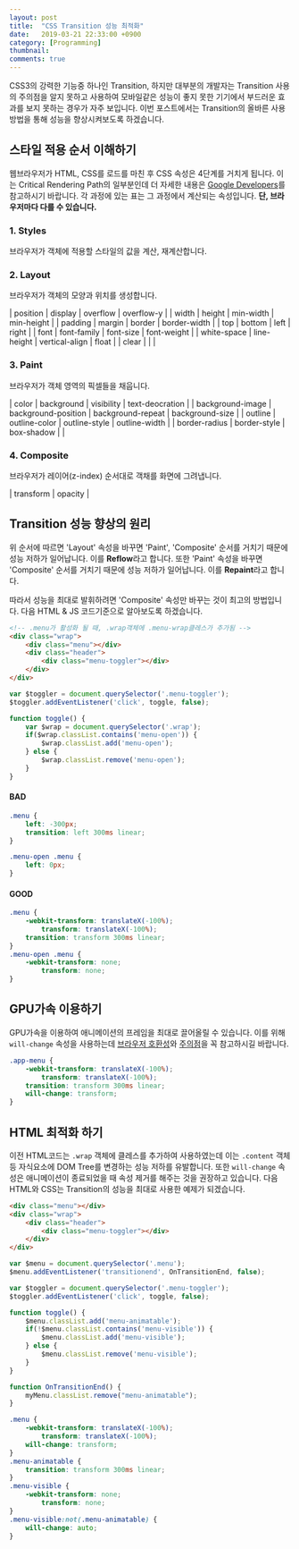 ```yaml
---
layout: post
title:  "CSS Transition 성능 최적화"
date:   2019-03-21 22:33:00 +0900
category: [Programming]
thumbnail: 
comments: true
---
```

<span class="caps-en">C</span>SS3의 강력한 기능중 하나인 Transition, 
하지만 대부분의 개발자는 Transition 사용의 주의점을 알지 못하고 사용하여 모바일같은 성능이 좋지 못한 기기에서 부드러운 효과를 보지 못하는 경우가 자주 보입니다. 
이번 포스트에서는 Transition의 올바른 사용방법을 통해 성능을 향상시켜보도록 하겠습니다.
<br>

## 스타일 적용 순서 이해하기
웹브라우저가 HTML, CSS를 로드를 마친 후 CSS 속성은 4단계를 거치게 됩니다. 
이는 Critical Rendering Path의 일부분인데 더 자세한 내용은 [Google Developers][Google Guide]를 참고하시기 바랍니다. 
각 과정에 있는 표는 그 과정에서 계산되는 속성입니다. **단, 브라우저마다 다를 수 있습니다.**

### 1. Styles
브라우저가 객체에 적용할 스타일의 값을 계산, 재계산합니다.

### 2. Layout
브라우저가 객체의 모양과 위치를 생성합니다.

<div class="article-table">
| position | display | overflow | overflow-y |
| width | height | min-width | min-height |
| padding | margin | border | border-width |
| top | bottom | left | right |
| font | font-family | font-size | font-weight |
| white-space | line-height | vertical-align | float |
| clear | | |

</div>

### 3. Paint
브라우저가 객체 영역의 픽셀들을 채웁니다.

<div class="article-table">
| color | background | visibility | text-deocration |
| background-image | background-position | background-repeat | background-size |
| outline | outline-color | outline-style | outline-width |
| border-radius | border-style | box-shadow | |

</div>

### 4. Composite
브라우저가 레이어(z-index) 순서대로 객채를 화면에 그려냅니다.

<div class="article-table">
| transform | opacity |

</div>

## Transition 성능 향상의 원리
위 순서에 따르면 'Layout' 속성을 바꾸면 'Paint', 'Composite' 순서를 거치기 때문에 성능 저하가 일어납니다. 이를 **Reflow**라고 합니다.
또한 'Paint' 속성을 바꾸면 'Composite' 순서를 거치기 때문에 성능 저하가 일어납니다. 이를 **Repaint**라고 합니다.

따라서 성능을 최대로 발휘하려면 'Composite' 속성만 바꾸는 것이 최고의 방법입니다.
다음 HTML & JS 코드기준으로 알아보도록 하겠습니다.
``` html
<!-- .menu가 활성화 될 때, .wrap객체에 .menu-wrap클레스가 추가됨 -->
<div class="wrap">
	<div class="menu"></div>
	<div class="header">
		<div class="menu-toggler"></div>
	</div>
</div>
```
``` javascript
var $toggler = document.querySelector('.menu-toggler');
$toggler.addEventListener('click', toggle, false);

function toggle() {
	var $wrap = document.querySelector('.wrap');
	if($wrap.classList.contains('menu-open')) {
		$wrap.classList.add('menu-open');
	} else {
		$wrap.classList.remove('menu-open');
	}
}
```
#### BAD
``` css
.menu {
	left: -300px;
	transition: left 300ms linear;
}

.menu-open .menu {
	left: 0px;
}
```
#### GOOD
``` css
.menu {
	-webkit-transform: translateX(-100%);
		transform: translateX(-100%);
	transition: transform 300ms linear;
}
.menu-open .menu {
	-webkit-transform: none;
		transform: none;
}
```

## GPU가속 이용하기
GPU가속을 이용하여 애니메이션의 프레임을 최대로 끌어올릴 수 있습니다.
이를 위해 `will-change` 속성을 사용하는데 [브라우저 호환성][Will Change Support]와 [주의점][Will Change Knowledge]을 꼭 참고하시길 바랍니다.

``` css
.app-menu {
	-webkit-transform: translateX(-100%);
		transform: translateX(-100%);
	transition: transform 300ms linear;
	will-change: transform;
}
```

## HTML 최적화 하기
이전 HTML코드는 `.wrap` 객체에 클레스를 추가하여 사용하였는데 이는 `.content` 객체 등 자식요소에 DOM Tree를 변경하는 성능 저하를 유발합니다.
또한 `will-change` 속성은 애니메이션이 종료되었을 때 속성 제거를 해주는 것을 권장하고 있습니다.
다음 HTML와 CSS는 Transition의 성능을 최대로 사용한 예제가 되겠습니다.

``` html
<div class="menu"></div>
<div class="wrap">
	<div class="header">
		<div class="menu-toggler"></div>
	</div>
</div>
```
``` javascript
var $menu = document.querySelector('.menu');
$menu.addEventListener('transitionend', OnTransitionEnd, false);

var $toggler = document.querySelector('.menu-toggler');
$toggler.addEventListener('click', toggle, false);

function toggle() {
	$menu.classList.add('menu-animatable');
	if(!$menu.classList.contains('menu-visible')) {
		$menu.classList.add('menu-visible');
	} else {
		$menu.classList.remove('menu-visible');
	}
}

function OnTransitionEnd() {
	myMenu.classList.remove("menu-animatable");
}
```
``` css
.menu {
	-webkit-transform: translateX(-100%);
		transform: translateX(-100%);
	will-change: transform;
}
.menu-animatable {
	transition: transform 300ms linear;
}
.menu-visible {
	-webkit-transform: none;
		transform: none;
}
.menu-visible:not(.menu-animatable) {
	will-change: auto;
}
```

[Google Guide]: https://developers.google.com/web/fundamentals/performance/critical-rendering-path/?hl=ko
[Will Change Support]: https://caniuse.com/#search=will-change
[Will Change Knowledge]: https://dev.opera.com/articles/ko/css-will-change-property/